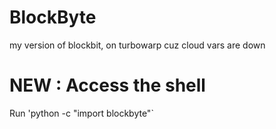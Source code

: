 # BlockByte
my version of blockbit, on turbowarp cuz cloud vars are down
# NEW : Access the shell
Run 'python -c "import blockbyte"`
